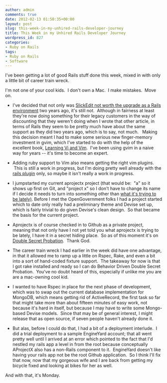 ```yaml
---
author: admin
comments: true
date: 2012-02-13 01:50:35+00:00
layout: post
slug: this-week-in-my-unhired-rails-developer-journey
title: This Week in my Unhired Rails Developer Journey
wordpress_id: 827
categories:
- Ruby on Rails
tags:
- Ruby on Rails
- Software
---
```


I've been getting a lot of good Rails stuff done this week, mixed in with only a little bit of career train wreck.

I'm not one of your cool kids.  I don't own a Mac.  I make mistakes.  Move on.



	
  * I've decided that not only was [SlickEdit not worth the upgrade as a Rails environment](http://www.particlewave.com/2009/05/29/a-farewell-to-slickedit/) two years ago, it's still not.  Although in fairness at least they're now doing something for their legacy customers in the way of discounting that they weren't doing when I wrote that other article, in terms of Rails they seem to be pretty much have about the same support as they did two years ago, which is to say, not much.   Making this decision meant I had to make some serious new finger-memory investment in gvim, which I've started to do with the help of the excellent book, [Learning Vi and Vim](http://iccf-holland.org/click5.html).  I've been using gvim in a naive way for years -- it's time to become an expert.

	
  * Adding ruby support to Vim also means getting the right vim plugins.  This is still a work in progress, but I'm doing pretty well already with the [rails plugin](http://www.vim.org/scripts/script.php?script_id=1567) only, so maybe it isn't really a work in progress.

	
  * I jumpstarted my current aprojectx project (that would be:  "a" so it shows up first on Git, and "project x" so I don't have to change its name if I decide it needs to turn into something other than [what it's trying to be lately)](http://www.youtube.com/watch?v=8gFCW3PHBws). Before I met the OpenGovernment folks I had a project started which to date only really had a preliminary theme and Devise set up, which is fairly trivial to do given Devise's clean design.  So that became the basis for the current project.

	
  * Aprojectx is of course checked in to Github as a private project, meaning that not only have I not yet told you what aprojectx is trying to be lately, I have it in a secret hiding place.  So as of this moment it's on [Double Secret Probation](http://www.youtube.com/watch?v=Y0cF2piwjYQ).  Thank God.

	
  * The career train wreck I had earlier in the week did have one advantage, in that it allowed me to ramp up a little on Rspec, Rake, and even a bit into a sort of hand-coded fixture support.  The takeaway for now is that I got rake installed and ready so I can do Behavior Driven Double Secret Probation.  You've no doubt heard of this, especially if unlike me you are are a mac-owning cool kid.

	
  * I wanted to have Rspec in place for the next phase of development, which was to swap out the current database implementation for MongoDB, which means getting rid of ActiveRecord, the first task so far that might take more than about fifteen minutes of easy work, not because it's hard in itself, but because I may have to write some Mongo-based Devise models.  Since that may be of general interest, I might release that as open source, if seven people haven't already done it.

	
  * But alas, before I could do that, I had a bit of a deployment interlude.  I did a trial deployment to a sample EngineYard account; that all went pretty well until I arrived at an error which pointed to the fact that I'd nestled my rails app a level in from the root because conceptually AProjectX also has a non-Rails component to it.  EngineYard doesn't like having your rails app not be the root Github application.  So I think I'll fix that now, now that my gorgeous wife and I are back from getting my bicycle fixed and looking at bikes for her as well.


And with that, it's Monday.
